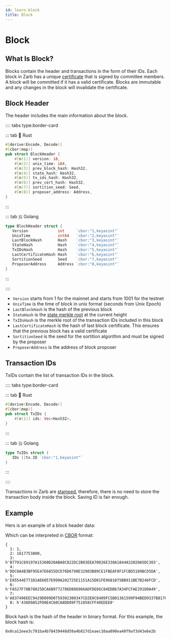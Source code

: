 ```yaml
---
id: learn-block
title: Block
---
```


# Block

## What Is Block?

Blocks contain the header and transactions in the form of their IDs. Each block in Zarb has a unique
[certificate](./learn-certificate.md) that is signed by committee members. A block will be committed
if it has a valid certificate. Blocks are immutable and any changes in the block will invalidate the
certificate.

## Block Header

The header includes the main information about the block.

:::: tabs type:border-card

::: tab 🦀 Rust

```rust
#[derive(Encode, Decode)]
#[cbor(map)]
pub struct BlockHeader {
    #[n(1)] version: i8,
    #[n(2)] unix_time: i64,
    #[n(3)] prev_block_hash: Hash32,
    #[n(4)] state_hash: Hash32,
    #[n(5)] tx_ids_hash: Hash32,
    #[n(6)] prev_cert_hash: Hash32,
    #[n(7)] sortition_seed: Seed,
    #[n(8)] proposer_address: Address,
}
```

:::

::: tab 🇬 Golang

```go
type BlockHeader struct {
   Version             int     `cbor:"1,keyasint"`
   UnixTime            int64   `cbor:"2,keyasint"`
   LastBlockHash       Hash    `cbor:"3,keyasint"`
   StateHash           Hash    `cbor:"4,keyasint"`
   TxIDsHash           Hash    `cbor:"5,keyasint"`
   LastCertificateHash Hash    `cbor:"6,keyasint"`
   SortitionSeed       Seed    `cbor:"7,keyasint"`
   ProposerAddress     Address `cbor:"8,keyasint"`
}
```

:::

::::

- `Version` starts from 1 for the mainnet and starts from 1001 for the testnet
- `UnixTime` is the time of block in unix format (seconds from Unix Epoch)
- `LastBlockHash` is the hash of the previous block
- `StateHash` is the [state merkle root](./learn-state-hash.md) at the current height
- `TxIDsHash` is the merkle root of the transaction IDs included in this block
- `LastCertificateHash` is the hash of last block certificate. This ensures that the previous block
  has a valid certificate
- `SortitionSeed` is the seed for the sortition algorithm and must be signed by the proposer
- `ProposerAddress` is the address of block proposer

## Transaction IDs

TxIDs contain the list of transaction IDs in the block.

:::: tabs type:border-card

::: tab 🦀 Rust

```rust
#[derive(Encode, Decode)]
#[cbor(map)]
pub struct TxIDs {
    #[n(1)] ids: Vec<Hash32>,
}
```

:::

::: tab 🇬 Golang

```go
type TxIDs struct {
   IDs []tx.ID `cbor:"1,keyasint"`
}
```

:::

::::

Transactions in Zarb are [stamped](./transaction-stamping.md), therefore, there is no need to store
the transaction body inside the block. Saving ID is fair enough.

## Example

Hers is an example of a block header data:

<hexdump bytes="a80101021a606cf6c8035820b7791c69197a15360d20aba0c822dc2b83eea70026e330a1844a32020a5dc303045820ddc8a4b3bf95e47e6855dcd76d6790e32903b89ce1fbeaf8f1fcbd5189bcd5da055820e85544e771d1ae6057e999a202725e1151a15d81fe9681075bb911be7b246fcd065820fa527f78b78825dca6b9772786d886966adfde66c84edb67a34fcfae291d0a49075830a837496eec9429d099d0759302300347cd2e0c8409fc5b01381599f94bed9337b8170e6b1e0f6acd5acbbf0c85b71f040854436d9a52fd0e4c60ca8dd89f751058cff40edee0" />

Which can be interpreted in
[CBOR](http://cbor.me/?bytes=a80101021a606cf6c8035820b7791c69197a15360d20aba0c822dc2b83eea70026e330a1844a32020a5dc303045820ddc8a4b3bf95e47e6855dcd76d6790e32903b89ce1fbeaf8f1fcbd5189bcd5da055820e85544e771d1ae6057e999a202725e1151a15d81fe9681075bb911be7b246fcd065820fa527f78b78825dca6b9772786d886966adfde66c84edb67a34fcfae291d0a49075830a837496eec9429d099d0759302300347cd2e0c8409fc5b01381599f94bed9337b8170e6b1e0f6acd5acbbf0c85b71f040854436d9a52fd0e4c60ca8dd89f751058cff40edee0)
format:

```
{
  1: 1,
  2: 1617753800,
  3: h'B7791C69197A15360D20ABA0C822DC2B83EEA70026E330A1844A32020A5DC303',
  4: h'DDC8A4B3BF95E47E6855DCD76D6790E32903B89CE1FBEAF8F1FCBD5189BCD5DA',
  5: h'E85544E771D1AE6057E999A202725E1151A15D81FE9681075BB911BE7B246FCD',
  6: h'FA527F78B78825DCA6B9772786D886966ADFDE66C84EDB67A34FCFAE291D0A49',
  7: h'A837496EEC9429D099D0759302300347CD2E0C8409FC5B01381599F94BED9337B8170E6B1E0F6ACD5ACBBF0C85B71F04',
  8: h'436D9A52FD0E4C60CA8DD89F751058CFF40EDEE0'
}
```

Block hash is the hash of the header in binary format. For this example, the block hash is:

```
0x0ca12eee3c791ba4b78439448d59a4b817d1eaec10aa090ea40f9af3d43e6e2b
```

